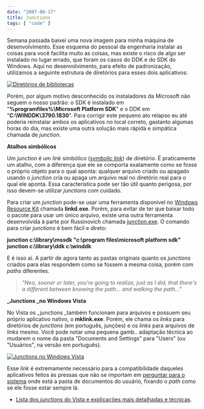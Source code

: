 ```yaml
---
date: "2007-08-17"
title: Junctions
tags: [ "code" ]
---
```

Semana passada baixei uma nova imagem para minha máquina de desenvolvimento. Esse esquema do pessoal da engenharia instalar as coisas para você facilita muito as coisas, mas existe o risco de algo ser instalado no lugar errado, que foram os casos do DDK e do SDK do Windows. Aqui no desenvolvimento, para efeito de padronização, utilizamos a seguinte estrutura de diretórios para esses dois aplicativos:

[![Diretórios de bibliotecas](/images/zGUkifG.png)](/images/zGUkifG.png)

Porém, por algum motivo desconhecido os instaladores da Microsoft não seguem o nosso padrão: o SDK é instalado em "**%programfiles%\Microsoft Platform SDK**" e o DDK em "**C:\WINDDK\3790.1830**". Para corrigir este pequeno ato relapso eu até poderia reinstalar ambos os aplicativos no local correto, gastanto algumas horas do dia, mas existe uma outra solução mais rápida e simpática chamada de _junction_.

**Atalhos simbólicos**

Um _junction_ é um _link_ simbólico ([_symbolic link_](http://msdn2.microsoft.com/en-us/library/aa365680.aspx)) de diretório. É praticamente um atalho, com a diferença que ele se comporta exatamente como se fosse o próprio objeto para o qual aponta: qualquer arquivo criado ou apagado usando o _junction_ cria ou apaga um arquivo real no diretório real para o qual ele aponta. Essa característica pode ser tão útil quanto perigosa, por isso devem-se utilizar _junctions_ com cuidado.

Para criar um _junction_ pode-se usar uma ferramenta disponível no [Windows Resource Kit](http://support.microsoft.com/?kbid=205524) chamada **linkd.exe**. Porém, para evitar de ter que baixar todo o pacote para usar um único arquivo, existe uma outra ferramenta desenvolvida à parte por Russinovich chamada [junction.exe](http://www.microsoft.com/technet/sysinternals/FileAndDisk/Junction.mspx). O comando para criar _junctions_ é bem fácil e direto:

**junction c:\library\mssdk "c:\program files\microsoft platform sdk"
junction c:\library\ddk c:\winddk**

E é isso aí. A partir de agora tanto as pastas originais quanto os _junctions_ criados para elas respondem como se fossem a mesma coisa, porém com _paths_ diferentes.

> _"Neo, sooner or later, you're going to realize, just as I did, that there's a different between knowing the path... and walking the path..."_

**_Junctions _no Windows Vista**

No Vista os _junctions _também funcionam para arquivos e possuem seu próprio aplicativo nativo, o **mklink.exe**. Porém, ele chama os _links_ para diretórios de _junctions_ (em português, junções) e os _links_ para arquivos de _links_ mesmo. Você pode notar uma pequena gamb.. adaptação técnica ao mudarem o nome da pasta "Documents and Settings" para "Users" (ou "Usuários", na versão em português).

[![Junctions no Windows Vista](/images/vr7MHeY.png)](/images/vr7MHeY.png)

Esse _link_ é extremamente necessário para a compatibilidade daqueles aplicativos feitos às pressas que não se importam em [perguntar para o sistema](http://msdn2.microsoft.com/en-us/library/ms647814.aspx) onde está a pasta de documentos do usuário, fixando o _path_ como se ele fosse estar sempre lá.

	
  * [Lista dos _junctions_ do Vista e explicações mais detalhadas e técnicas](http://www.svrops.com/svrops/articles/jpoints.htm).

